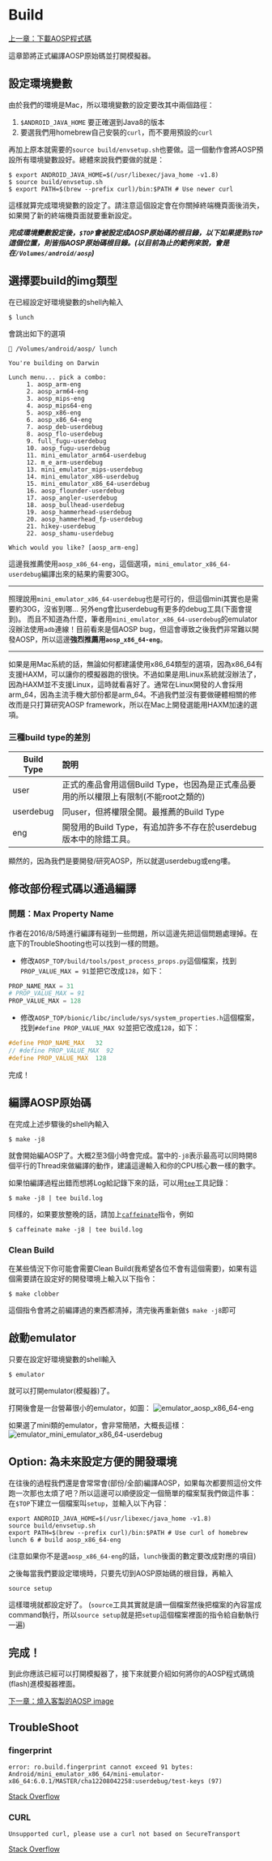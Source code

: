 # Build

[上一章：下載AOSP程式碼](/ch2_download)

這章節將正式編譯AOSP原始碼並打開模擬器。

## 設定環境變數

由於我們的環境是Mac，所以環境變數的設定要改其中兩個路徑：

1. `$ANDROID_JAVA_HOME` 要正確選到Java8的版本
2. 要選我們用homebrew自己安裝的`curl`，而不要用預設的`curl`

再加上原本就需要的`source build/envsetup.sh`也要做。這一個動作會將AOSP預設所有環境變數設好。總體來說我們要做的就是：

```shell
$ export ANDROID_JAVA_HOME=$(/usr/libexec/java_home -v1.8)
$ source build/envsetup.sh
$ export PATH=$(brew --prefix curl)/bin:$PATH # Use newer curl
```

這樣就算完成環境變數的設定了。請注意這個設定會在你關掉終端機頁面後消失，如果開了新的終端機頁面就要重新設定。

***完成環境變數設定後，`$TOP`會被設定成AOSP原始碼的根目錄，以下如果提到`$TOP`這個位置，則皆指AOSP原始碼根目錄。(以目前為止的範例來說，會是在`/Volumes/android/aosp`)***

## 選擇要build的img類型

在已經設定好環境變數的shell內輸入

```
$ lunch
```

會跳出如下的選項

```
 /Volumes/android/aosp/ lunch

You're building on Darwin

Lunch menu... pick a combo:
     1. aosp_arm-eng
     2. aosp_arm64-eng
     3. aosp_mips-eng
     4. aosp_mips64-eng
     5. aosp_x86-eng
     6. aosp_x86_64-eng
     7. aosp_deb-userdebug
     8. aosp_flo-userdebug
     9. full_fugu-userdebug
     10. aosp_fugu-userdebug
     11. mini_emulator_arm64-userdebug
     12. m_e_arm-userdebug
     13. mini_emulator_mips-userdebug
     14. mini_emulator_x86-userdebug
     15. mini_emulator_x86_64-userdebug
     16. aosp_flounder-userdebug
     17. aosp_angler-userdebug
     18. aosp_bullhead-userdebug
     19. aosp_hammerhead-userdebug
     20. aosp_hammerhead_fp-userdebug
     21. hikey-userdebug
     22. aosp_shamu-userdebug

Which would you like? [aosp_arm-eng] 
```

這邊我推薦使用`aosp_x86_64-eng`，這個選項，`mini_emulator_x86_64-userdebug`編譯出來的結果約需要30G。

----

照理說用`mini_emulator_x86_64-userdebug`也是可行的，但這個mini其實也是需要約30G，沒省到哪…
另外eng會比userdebug有更多的debug工具(下面會提到)。
而且不知道為什麼，筆者用`mini_emulator_x86_64-userdebug`的emulator沒辦法使用`adb`連線！目前看來是個AOSP bug，但這會導致之後我們非常難以開發AOSP，所以這邊**強烈推薦用`aosp_x86_64-eng`**。

----

如果是用Mac系統的話，無論如何都建議使用x86_64類型的選項，因為x86_64有支援HAXM，可以讓你的模擬器跑的很快。不過如果是用Linux系統就沒辦法了，因為HAXM並不支援Linux，這時就看喜好了。通常在Linux開發的人會採用arm_64，因為主流手機大部份都是arm_64。不過我們並沒有要做硬體相關的修改而是只打算研究AOSP framework，所以在Mac上開發選能用HAXM加速的選項。


### 三種build type的差別

|Build Type| 說明
|----------|:---
| user     |正式的產品會用這個Build Type，也因為是正式產品要用的所以權限上有限制(不能root之類的)
| userdebug|同user，但將權限全開。最推薦的Build Type
| eng      |開發用的Build Type，有追加許多不存在於userdebug版本中的除錯工具。

顯然的，因為我們是要開發/研究AOSP，所以就選userdebug或eng嘍。

## 修改部份程式碼以通過編譯

### 問題：Max Property Name

作者在2016/8/5時進行編譯有碰到一些問題，所以這邊先把這個問題處理掉。在底下的TroubleShooting也可以找到一樣的問題。

* 修改`AOSP_TOP/build/tools/post_process_props.py`這個檔案，找到`PROP_VALUE_MAX = 91`並把它改成`128`，如下：

```python
PROP_NAME_MAX = 31
# PROP_VALUE_MAX = 91
PROP_VALUE_MAX = 128
```

* 修改`AOSP_TOP/bionic/libc/include/sys/system_properties.h`這個檔案，找到`#define PROP_VALUE_MAX 92`並把它改成`128`，如下：

```c
#define PROP_NAME_MAX   32
// #define PROP_VALUE_MAX  92
#define PROP_VALUE_MAX  128
```

完成！

## 編譯AOSP原始碼

在完成上述步驟後的shell內輸入

```shell
$ make -j8
```

就會開始編AOSP了。大概2至3個小時會完成。當中的`-j8`表示最高可以同時開8個平行的Thread來做編譯的動作，建議這邊輸入和你的CPU核心數一樣的數字。

如果怕編譯過程出錯而想將Log給記錄下來的話，可以用[`tee`](/appendix/cli-tools/tee.md)工具記錄：

```shell
$ make -j8 | tee build.log
```

同樣的，如果要放整晚的話，請加上[`caffeinate`](/appendix/cli-tools/caffeinate.md)指令，例如

```shell
$ caffeinate make -j8 | tee build.log
```

### Clean Build

在某些情況下你可能會需要Clean Build(我希望各位不會有這個需要)，如果有這個需要請在設定好的開發環境上輸入以下指令：

```shell
$ make clobber
```

這個指令會將之前編譯過的東西都清掉，清完後再重新做`$ make -j8`即可

## 啟動emulator

只要在設定好環境變數的shell輸入

```shell
$ emulator
```

就可以打開emulator(模擬器)了。

打開後會是一台營幕很小的emulator，如圖：
![emulator_aosp_x86_64-eng](emulator_aosp_x86_64-eng.png)

如果選了mini類的emulator，會非常簡陋，大概長這樣：
![emulator_mini_emulator_x86_64-userdebug](emulator_mini_emulator_x86_64-userdebug.png)


## Option: 為未來設定方便的開發環境

在往後的過程我們還是會常常會(部份/全部)編譯AOSP，如果每次都要照這份文件跑一次那也太煩了吧？所以這邊可以順便設定一個簡單的檔案幫我們做這件事：
在`$TOP`下建立一個檔案叫`setup`，並輸入以下內容：

```shell
export ANDROID_JAVA_HOME=$(/usr/libexec/java_home -v1.8)
source build/envsetup.sh
export PATH=$(brew --prefix curl)/bin:$PATH # Use curl of homebrew
lunch 6 # build aosp_x86_64-eng
```

(注意如果你不是選`aosp_x86_64-eng`的話，`lunch`後面的數定要改成對應的項目)

之後每當我們要設定環境時，只要先切到AOSP原始碼的根目錄，再輸入

```shell
source setup
```

這樣環境就都設定好了。
(`source`工具其實就是讀一個檔案然後把檔案的內容當成command執行，所以`source setup`就是把`setup`這個檔案裡面的指令給自動執行一遍)

## 完成！

到此你應該已經可以打開模擬器了，接下來就要介紹如何將你的AOSP程式碼燒(flash)進模擬器裡面。

[下一章：燒入客製的AOSP image](/ch4_flash)

## TroubleShoot
### fingerprint

```
error: ro.build.fingerprint cannot exceed 91 bytes: Android/mini_emulator_x86_64/mini-emulator-x86_64:6.0.1/MASTER/cha12208042258:userdebug/test-keys (97)
```
[Stack Overflow](http://stackoverflow.com/questions/28776970/android-build-error-ro-build-fingerprint-cannot-exceed-91-bytes)

### CURL

```
Unsupported curl, please use a curl not based on SecureTransport
```
[Stack Overflow](http://stackoverflow.com/questions/33318756/while-i-make-the-source-of-android-6-0-it-failed)
